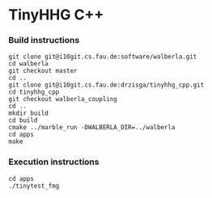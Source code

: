 # TinyHHG C++

### Build instructions

    git clone git@i10git.cs.fau.de:software/walberla.git
    cd walberla
    git checkout master
    cd ..
    git clone git@i10git.cs.fau.de:drzisga/tinyhhg_cpp.git
    cd tinyhhg_cpp
    git checkout walberla_coupling
    cd ..
    mkdir build
    cd build
    cmake ../marble_run -DWALBERLA_DIR=../walberla
    cd apps
    make

### Execution instructions

    cd apps
    ./tinytest_fmg
